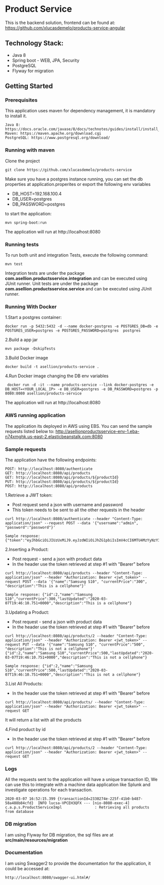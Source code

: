 # Product Service

This is the backend solution, frontend can be found at: https://github.com/xlucasdemelo/products-service-angular

## Technology Stack:
* Java 8
* Spring boot - WEB, JPA, Security
* PostgreSQL
* Flyway for migration

## Getting Started

### Prerequisites

This application uses maven for dependency management, it is mandatory to install it.

```
Java 8: https://docs.oracle.com/javase/8/docs/technotes/guides/install/install_overview.html
Maven: https://maven.apache.org/download.cgi
PostgreSQL: https://www.postgresql.org/download/ 

```

### Running with maven

Clone the project

```
git clone https://github.com/xlucasdemelo/products-service
```

Make sure you have a postgres instance running, you can set the db properties at application.properites or export the following env variables 

* DB_HOST=192.168.100.4
* DB_USER=postgres 
* DB_PASSWORD=postgres

to start the application:

```
mvn spring-boot:run
```

The application will run at http://localhost:8080

### Running tests

To run both unit and integration Tests, execute the following command:

```
mvn test
```


Integration tests are under the package **com.asellion.productsservice.integration** and can be executed using JUnit runner.
Unit tests are under the package **com.asellion.productsservice.service** and can be executed using JUnit runner.

### Running With Docker

1.Start a postgres container:

```
docker run -p 5432:5432 -d --name docker-postgres -e POSTGRES_DB=db -e POSTGRES_USER=postgres -e POSTGRES_PASSWORD=postgres  postgres
```

2.Build a app jar

```
mvn package -DskipTests
```

3.Build Docker image

```
docker build -t asellion/products-service .
```

4.Run Docker image changing the DB env variables

```
 docker run -d -it --name products-service --link docker-postgres -e DB_HOST=<YOUR_LOCAL_IP> -e DB_USER=postgres -e DB_PASSWORD=postgres -p 8080:8080 asellion/products-service
```

The application will run at http://localhost:8080

### AWS running application

The application its deployed in AWS using EBS.
You can send the sample requests listed below to: http://asellionproductsservice-env-1.eba-n74xmghk.us-east-2.elasticbeanstalk.com:8080


### Sample requests

The application have the following endpoints:

```
POST: http://localhost:8080/authenticate
GET: http://localhost:8080/api/products
GET: http://localhost:8080/api/products/${productId}
PUT: http://localhost:8080/api/products/${productId}
POST: http://localhost:8080/api/products
```

1.Retrieve a JWT token:

* Post request send a json with username and password
* This token needs to be sent to all the other requests in the header

```
curl http://localhost:8080/authenticate --header "Content-Type: application/json" --request POST --data '{"username":"admin", "password":"password"}'
```

	Sample response: {"token":"eyJhbGciOiJIUzUxMiJ9.eyJzdWIiOiJhZG1pbiIsImV4cCI6MTU4MzYyNzY3MCwiaWF0IjoxNTgzNjA5NjcwfQ.WdayMZ5D3bBUs4Dt38J9R2YNJVfpQlcNv2G36Iif6g80_lhBNTo42yxWKTyqO7KJ71iJeyJ8CKMfTKvIICt9aw"}


2.Inserting a Product:

* Post request - send a json with product data
* In the header use the token retrieved at step #1 with "Bearer" before


```
curl http://localhost:8080/api/products --header "Content-Type: application/json" --header "Authorization: Bearer <jwt_token>" --request POST --data '{"name":"Samsung S10", "currentPrice":"300", "description":"This is a cellphone"}'
```
	Sample response: {"id":2,"name":"Samsung S10","currentPrice":300,"lastUpdated":"2020-03-07T19:46:10.751+0000","description":"This is a cellphone"}
	
3.Updating a Product:

* Post request - send a json with product data
* In the header use the token retrieved at step #1 with "Bearer" before

```
curl http://localhost:8080/api/products/2 --header "Content-Type: application/json" --header "Authorization: Bearer <jwt_token>" --request PUT --data '{"name":"Samsung S10", "currentPrice":"500", "description":"This is not a cellphone"}'
{"id":2,"name":"Samsung S10","currentPrice":500,"lastUpdated":"2020-03-07T19:46:10.751+0000","description":"This is not a cellphone"}
```
	Sample response: {"id":2,"name":"Samsung S10","currentPrice":500,"lastUpdated":"2020-03-07T19:46:10.751+0000","description":"This is not a cellphone"}

3.List All Products:

* In the header use the token retrieved at step #1 with "Bearer" before

```
curl http://localhost:8080/api/products/ --header "Content-Type: application/json" --header "Authorization: Bearer <jwt_token>" --request GET
```
It will return a list with all the products

4.Find product by id
* In the header use the token retrieved at step #1 with "Bearer" before

```
curl http://localhost:8080/api/products/2 --header "Content-Type: application/json" --header "Authorization: Bearer <jwt_token>" --request GET
```

### Logs

All the requests sent to the application will have a unique transaction ID, 
We can use this to integrate with a machine data application like Splunk and investigate operations for each transaction.


```
2020-03-07 16:52:15.399 {transactionId=2330274e-225f-41b0-b487-58a488b84cfd}  INFO lucsa-VPCEH3QFX --- [nio-8080-exec-4] c.a.p.s.ProductServiceImpl               : Retrieving all products from database

```
### DB migration

I am using Flyway for DB migration, the sql files are at **src/main/resources/migration**

### Documentation

I am using Swagger2 to provide the documentation for the application, it could be accessed at: 

```
http://localhost:8080/swagger-ui.html#/
```
